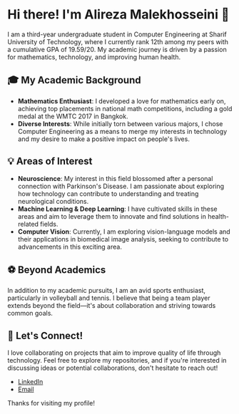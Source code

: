# Hi there! I'm Alireza Malekhosseini 👋

I am a third-year undergraduate student in Computer Engineering at Sharif University of Technology, where I currently rank 12th among my peers with a cumulative GPA of 19.59/20. My academic journey is driven by a passion for mathematics, technology, and improving human health.

## 🎓 My Academic Background

- **Mathematics Enthusiast**: I developed a love for mathematics early on, achieving top placements in national math competitions, including a gold medal at the WMTC 2017 in Bangkok.
- **Diverse Interests**: While initially torn between various majors, I chose Computer Engineering as a means to merge my interests in technology and my desire to make a positive impact on people's lives.

## 💡 Areas of Interest

- **Neuroscience**: My interest in this field blossomed after a personal connection with Parkinson's Disease. I am passionate about exploring how technology can contribute to understanding and treating neurological conditions.
- **Machine Learning & Deep Learning**: I have cultivated skills in these areas and aim to leverage them to innovate and find solutions in health-related fields.
- **Computer Vision**: Currently, I am exploring vision-language models and their applications in biomedical image analysis, seeking to contribute to advancements in this exciting area.

## ⚽ Beyond Academics

In addition to my academic pursuits, I am an avid sports enthusiast, particularly in volleyball and tennis. I believe that being a team player extends beyond the field—it's about collaboration and striving towards common goals.

## 🤝 Let's Connect!

I love collaborating on projects that aim to improve quality of life through technology. Feel free to explore my repositories, and if you're interested in discussing ideas or potential collaborations, don't hesitate to reach out!

- [LinkedIn](your-linkedin-url)
- [Email](your-email@example.com)

Thanks for visiting my profile!
